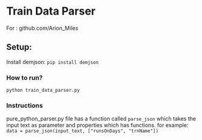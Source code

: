 # Train Data Parser

For : github.com/Arion_Miles

## Setup:

Install demjson: `pip install demjson`

### How to run?

`python train_data_parser.py`

### Instructions

pure_python_parser.py file has a function called `parse_json` which takes the input text as parameter and properties which has functions. for example:
`data = parse_json(input_text, ["runsOnDays", "trnName"])`